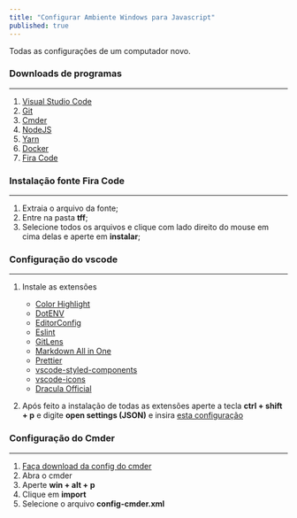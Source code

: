 ```yaml
---
title: "Configurar Ambiente Windows para Javascript"
published: true
---
```

Todas as configurações de um computador novo.

### Downloads de programas
---
1. [Visual Studio Code](https://code.visualstudio.com/docs/?dv=win "Visual Studio Code")
2. [Git](https://git-scm.com/download/win "Git")
2. [Cmder](https://cmder.net "Cmder")
3. [NodeJS](https://nodejs.org/en/ "NodeJS")
4. [Yarn](https://yarnpkg.com/pt-BR/docs/install#windows-stable "Yarn")
5. [Docker](https://hub.docker.com/ "Docker")
6. [Fira Code](https://github.com/tonsky/FiraCode "Fira Code")

### Instalação fonte Fira Code
---
1. Extraia o arquivo da fonte;
2. Entre na pasta **tff**;
3. Selecione todos os arquivos e clique com lado direito do mouse em cima delas e aperte em **instalar**;

### Configuração do vscode
---
1. Instale as extensões
	- [Color Highlight](https://marketplace.visualstudio.com/items?itemName=naumovs.color-highlight "Color Highlight")
	- [DotENV](https://marketplace.visualstudio.com/items?itemName=mikestead.dotenv "DotENV")
	- [EditorConfig](https://marketplace.visualstudio.com/items?itemName=EditorConfig.EditorConfig "EditorConfig")
	- [Eslint](https://marketplace.visualstudio.com/items?itemName=dbaeumer.vscode-eslint "Eslint")
	- [GitLens](https://marketplace.visualstudio.com/items?itemName=eamodio.gitlens "GitLens")
	- [Markdown All in One](https://marketplace.visualstudio.com/items?itemName=yzhang.markdown-all-in-one "Markdown All in One")
	- [Prettier](https://marketplace.visualstudio.com/items?itemName=esbenp.prettier-vscode "Prettier")
	- [vscode-styled-components](https://marketplace.visualstudio.com/items?itemName=jpoissonnier.vscode-styled-components "vscode-styled-components")
	- [vscode-icons](https://marketplace.visualstudio.com/items?itemName=vscode-icons-team.vscode-icons "vscode-icons")
	- [Dracula Official](https://marketplace.visualstudio.com/items?itemName=dracula-theme.theme-dracula "Dracula Official")

2. Após feito a instalação de todas as extensões aperte a tecla **ctrl + shift + p** e digite **open settings (JSON)** e insira [esta configuração](https://github.com/victorreinor/config-ambiente-windows-js/blob/master/settings.json "esta configuração")

### Configuração do Cmder
---
1. [Faça download da config do cmder](https://github.com/victorreinor/config-ambiente-windows-js/blob/master/config-cmder.xml "Faça download da config do cmder")
2. Abra o cmder
3. Aperte **win + alt + p**
4. Clique em **import**
5. Selecione o arquivo **config-cmder.xml**
